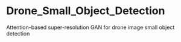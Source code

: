 # Drone_Small_Object_Detection
Attention-based super-resolution GAN for drone image small object detection
